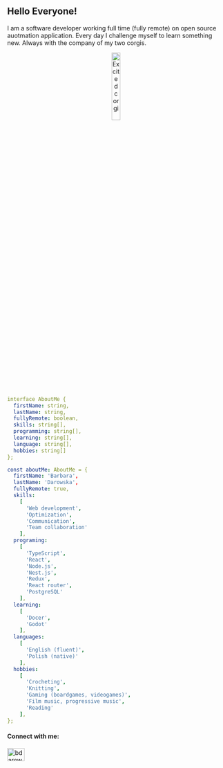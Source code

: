 ## Hello Everyone!

I am a software developer working full time (fully remote) on open source auotmation application. Every day I challenge myself to learn something new. Always with the company of my two corgis.

<p align="center" width="100%"><img src="https://media.tenor.co/images/6c6ca2677c3770107bd207f2c1956144/raw" alt="Excited corgi" align="center" width="20%"/></p>

<!--<p align="center"  width="100%" >
<a href="https://github.com/bhszewczyk/github-readme-stats">
<img align="center" src="https://github-readme-stats.vercel.app/api/top-langs/?username=bhszewczyk&layout=compact&theme=tokyonight&langs_count=8" />
</a>  
</p>-->

```yaml
interface AboutMe {
  firstName: string,
  lastName: string,
  fullyRemote: boolean,
  skills: string[],
  programming: string[],
  learning: string[],
  language: string[],
  hobbies: string[]
};

const aboutMe: AboutMe = {
  firstName: 'Barbara',
  lastName: 'Darowska',
  fullyRemote: true,
  skills: 
    [
      'Web development',
      'Optimization', 
      'Communication', 
      'Team collaboration'
    ],
  programing: 
    [ 
      'TypeScript',
      'React',
      'Node.js', 
      'Nest.js',
      'Redux',
      'React router',
      'PostgreSQL'
    ],
  learning: 
    [       
      'Docer',
      'Godot'
    ],
  languages: 
    [
      'English (fluent)',
      'Polish (native)'
    ],
  hobbies: 
    [
      'Crocheting', 
      'Knitting', 
      'Gaming (boardgames, videogames)',
      'Film music, progressive music', 
      'Reading'
    ],
};

```

<h4 align="left">Connect with me:</h4>
<p align="left">
<a href="https://linkedin.com/in/bdarowska" height="25px" width="25px" target="blank"><img align="center" src="https://raw.githubusercontent.com/rahuldkjain/github-profile-readme-generator/master/src/images/icons/Social/linked-in-alt.svg" alt="bdarowska" height="30" width="40" /></a>
</p>
